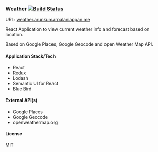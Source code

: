 ### Weather [![Build Status](https://travis-ci.org/arunkumarpalaniappan/weather.svg?branch=master)](https://travis-ci.org/arunkumarpalaniappan/weather)

URL: [weather.arunkumarpalaniappan.me](http://weather.arunkumarpalaniappan.me)

React Application to view current weather info and forecast based on location.

Based on Google Places, Google Geocode and open Weather Map API.

#### Application Stack/Tech
- React
- Redux
- Lodash
- Semantic UI for React
- Blue Bird

#### External API(s)
- Google Places
- Google Geocode
- openweathermap.org

#### License
MIT





